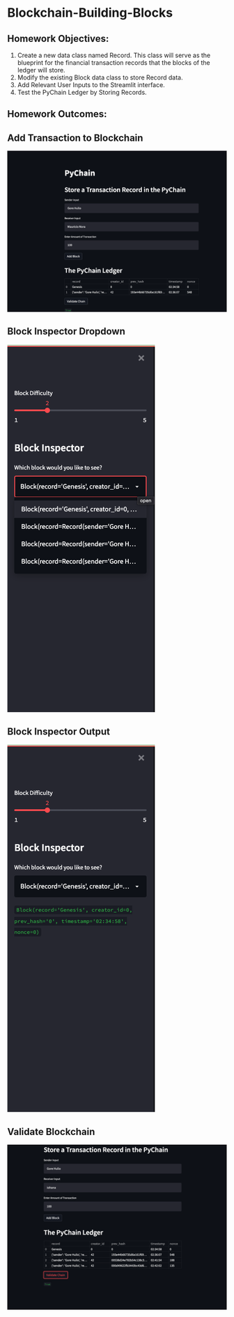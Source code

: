 # Blockchain-Building-Blocks

## Homework Objectives:

1. Create a new data class named Record. This class will serve as the blueprint for the financial transaction records that the blocks of the ledger will store.
2. Modify the existing Block data class to store Record data.
3. Add Relevant User Inputs to the Streamlit interface.
4. Test the PyChain Ledger by Storing Records.

## Homework Outcomes:

**Add Transaction to Blockchain**
---
![Add Transaction to Blockchain](Images/transaction.png)

**Block Inspector Dropdown**
---
![Block Inspector Dropdown](Images/dropdown.png)

**Block Inspector Output**
---
![Block Inspector Output](Images/block-inspector.png)

**Validate Blockchain**
---
![Validate Blockchain](Images/validate-chain.png)
